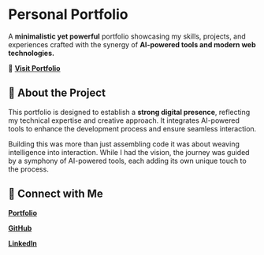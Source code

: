 # Personal Portfolio

A **minimalistic yet powerful** portfolio showcasing my skills, projects, and experiences crafted with the synergy of **AI-powered tools and modern web technologies.**

🔗 **[Visit Portfolio](https://viswadarshan.netlify.app/)**

## 📌 About the Project
This portfolio is designed to establish a **strong digital presence**, reflecting my technical expertise and creative approach. It integrates AI-powered tools to enhance the development process and ensure seamless interaction.

Building this was more than just assembling code it was about weaving intelligence into interaction. While I had the vision, the journey was guided by a symphony of AI-powered tools, each adding its own unique touch to the process.

## 🎯 Connect with Me
 [**Portfolio**](https://viswadarshan.netlify.app/)

[**GitHub**](https://github.com/viswadarshan-024)

[**LinkedIn**](https://www.linkedin.com/in/viswadarshan-r-r-68b8b124b/)